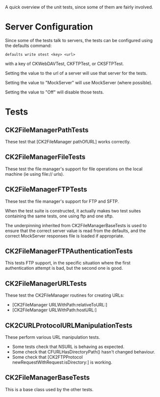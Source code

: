 A quick overview of the unit tests, since some of them are fairly involved.

# Server Configuration

Since some of the tests talk to servers, the tests can be configured using the defaults command:

    defaults write otest <key> <url>
    
with a key of CKWebDAVTest, CKFTPTest, or CKSFTPTest.

Setting the value to the url of a server will use that server for the tests.

Setting the value to "MockServer" will use MockServer (where possible).

Setting the value to "Off" will disable those tests.


# Tests

## CK2FileManagerPathTests

These test that [CK2FileManager pathOfURL] works correctly.



## CK2FileManagerFileTests

These test the file manager's support for file operations on the local machine (ie using file:// urls).



## CK2FileManagerFTPTests

These test the file manager's support for FTP and SFTP.

When the test suite is constructed, it actually makes two test suites containing the same tests, one using ftp and one sftp.

The underpinning inherited from CK2FileManagerBaseTests is used to ensure that the correct server value is read from the defaults, and the correct MockServer responses file is loaded if appropriate.


## CK2FileManagerFTPAuthenticationTests

This tests FTP support, in the specific situation where the first authentication attempt is bad, but the second one is good.



## CK2FileManagerURLTests

These test the CK2FileManager routines for creating URLs:

- [CK2FileManager URLWithPath:relativeToURL:]
- [CK2FileManager URLWithPath:hostURL:]


## CK2CURLProtocolURLManipulationTests

These perform various URL manipulation tests.

- Some tests check that NSURL is behaving as expected.
- Some check that CFURLHasDirectoryPath() hasn't changed behaviour.
- Some check that [CK2FTPProtocol newRequestWithRequest:isDirectory:] is working.


## CK2FileManagerBaseTests

This is a base class used by the other tests.

